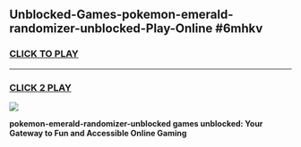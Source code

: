 
## Unblocked-Games-pokemon-emerald-randomizer-unblocked-Play-Online #6mhkv
<h3>
<a href="https://news.freeplayer.one?title=pokemon-emerald-randomizer-unblocked&ref=3">CLICK TO PLAY</a></h3>
<hr>

<h3>
<a href="https://news.freeplayer.one?title=pokemon-emerald-randomizer-unblocked&ref=3">CLICK 2 PLAY</a>
  
</h3>

<a href="https://news.freeplayer.one?title=pokemon-emerald-randomizer-unblocked&ref=3"><img src="https://clearcache.store/games.png"></a>


**pokemon-emerald-randomizer-unblocked games unblocked: Your Gateway to Fun and Accessible Online Gaming**
